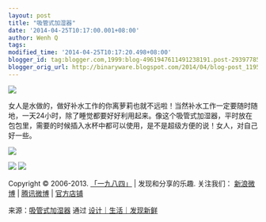 ```yaml
---
layout: post
title: "吸管式加湿器"
date: '2014-04-25T10:17:00.001+08:00'
author: Wenh Q
tags:
modified_time: '2014-04-25T10:17:20.498+08:00'
blogger_id: tag:blogger.com,1999:blog-4961947611491238191.post-2939778507483070824
blogger_orig_url: http://binaryware.blogspot.com/2014/04/blog-post_1195.html
---
```


![](https://images-blogger-opensocial.googleusercontent.com/gadgets/proxy?url=http%3A%2F%2Fsince1984.qiniudn.com%2Fwp-content%2Fuploads%2F2014%2F04%2Fstraw_humidifer3.jpg&container=blogger&gadget=a&rewriteMime=image%2F*)

女人是水做的，做好补水工作的你离萝莉也就不远啦！当然补水工作一定要随时随地，一天24小时，除了睡觉都要好好利用起来。像这个吸管式加湿器，平时放在包包里，需要的时候插入水杯中都可以使用，是不是超级方便的说！女人，对自己好一些。



![](https://images-blogger-opensocial.googleusercontent.com/gadgets/proxy?url=http%3A%2F%2Fsince1984.qiniudn.com%2Fwp-content%2Fuploads%2F2014%2F04%2Fstraw_humidifer.jpg&container=blogger&gadget=a&rewriteMime=image%2F*)

![](https://images-blogger-opensocial.googleusercontent.com/gadgets/proxy?url=http%3A%2F%2Fsince1984.qiniudn.com%2Fwp-content%2Fuploads%2F2014%2F04%2Fstraw_humidifer2.jpg&container=blogger&gadget=a&rewriteMime=image%2F*)
![](https://images-blogger-opensocial.googleusercontent.com/gadgets/proxy?url=http%3A%2F%2Fsince1984.qiniudn.com%2Fwp-content%2Fuploads%2F2014%2F04%2Fstraw_humidifer4.jpg&container=blogger&gadget=a&rewriteMime=image%2F*)

Copyright © 2006-2013. [「一九八四」](http://since1984.cn/) |
发现和分享的乐趣. 关注我们： [新浪微博](http://i.since1984.cn/feedweibo)
| [腾讯微博](http://i.since1984.cn/feedtweibo) |
[官方店铺](http://i.since1984.cn/feedshop)

来源：[吸管式加湿器](http://since1984.cn/post/2014-04-24/personal-humidity) 通过 [设计｜生活｜发现新鲜](http://since1984.cn/)
